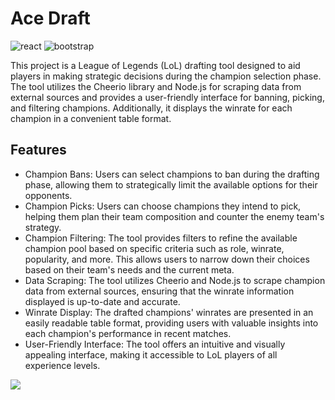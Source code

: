 # Ace Draft
<img src="https://img.shields.io/badge/React-20232A?style=for-the-badge&logo=react&logoColor=61DAFB" alt="react" style="max-width: 100%;"> <img src="https://img.shields.io/badge/Bootstrap-563D7C?style=for-the-badge&logo=bootstrap&logoColor=white" alt="bootstrap" style="max-width: 100%;">

This project is a League of Legends (LoL) drafting tool designed to aid players in making strategic decisions during the champion selection phase. The tool utilizes the Cheerio library and Node.js for scraping data from external sources and provides a user-friendly interface for banning, picking, and filtering champions. Additionally, it displays the winrate for each champion in a convenient table format.

## Features

- Champion Bans: Users can select champions to ban during the drafting phase, allowing them to strategically limit the available options for their opponents.
- Champion Picks: Users can choose champions they intend to pick, helping them plan their team composition and counter the enemy team's strategy.
- Champion Filtering: The tool provides filters to refine the available champion pool based on specific criteria such as role, winrate, popularity, and more. This allows users to narrow down their choices based on their team's needs and the current meta.
- Data Scraping: The tool utilizes Cheerio and Node.js to scrape champion data from external sources, ensuring that the winrate information displayed is up-to-date and accurate.
- Winrate Display: The drafted champions' winrates are presented in an easily readable table format, providing users with valuable insights into each champion's performance in recent matches.
- User-Friendly Interface: The tool offers an intuitive and visually appealing interface, making it accessible to LoL players of all experience levels.

<img src="https://github.com/JoelEncinas/lol-draft/blob/main/demo.PNG">
